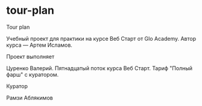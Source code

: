 # tour-plan

Tour plan

Учебный проект для практики на курсе Веб Старт от Glo Academy. Автор курса — Артем Исламов.

Проект выполняет

Цуренко Валерий. Пятнадцатый поток курса Веб Старт. Тариф "Полный фарш" с куратором.

Куратор

Рамзи Аблякимов